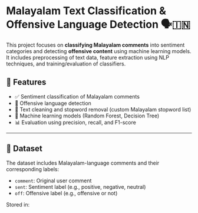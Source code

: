 # Malayalam Text Classification & Offensive Language Detection 🗣️🇮🇳

This project focuses on **classifying Malayalam comments** into sentiment categories and detecting **offensive content** using machine learning models. It includes preprocessing of text data, feature extraction using NLP techniques, and training/evaluation of classifiers.

## 📌 Features

- ✅ Sentiment classification of Malayalam comments
- 🚫 Offensive language detection
- 🧹 Text cleaning and stopword removal (custom Malayalam stopword list)
- 🧠 Machine learning models (Random Forest, Decision Tree)
- 📊 Evaluation using precision, recall, and F1-score

---

## 📂 Dataset

The dataset includes Malayalam-language comments and their corresponding labels:

- `comment`: Original user comment
- `sent`: Sentiment label (e.g., positive, negative, neutral)
- `off`: Offensive label (e.g., offensive or not)

Stored in:

